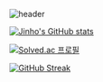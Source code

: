 ![header](https://capsule-render.vercel.app/api?type=waving&color=timeAuto&height=300&section=header&text=Hi!%20I'm%20Jinho&fontSize=90)

[![Jinho's GitHub stats](https://github-readme-stats.vercel.app/api?username=SON1205&show_icons=true&theme=tokyonight)](https://github.com/anuraghazra/github-readme-stats)

[![Solved.ac
프로필](http://mazassumnida.wtf/api/v2/generate_badge?boj=sonjh1205)](https://solved.ac/sonjh1205)

[![GitHub Streak](https://streak-stats.demolab.com?user=SON1205&theme=dark)](https://git.io/streak-stats)